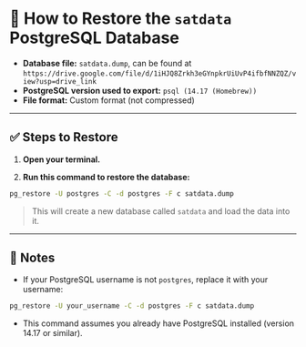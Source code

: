 
# 📄 How to Restore the `satdata` PostgreSQL Database

- **Database file:** `satdata.dump`, can be found at `https://drive.google.com/file/d/1iHJQ8Zrkh3eGYnpkrUiUvP4ifbfNNZQZ/view?usp=drive_link` 
- **PostgreSQL version used to export:** `psql (14.17 (Homebrew))`  
- **File format:** Custom format (not compressed)

---

## ✅ Steps to Restore

1. **Open your terminal.**

2. **Run this command to restore the database:**

```bash
pg_restore -U postgres -C -d postgres -F c satdata.dump
```

> This will create a new database called `satdata` and load the data into it.

---

## 📝 Notes

- If your PostgreSQL username is not `postgres`, replace it with your username:

```bash
pg_restore -U your_username -C -d postgres -F c satdata.dump
```

- This command assumes you already have PostgreSQL installed (version 14.17 or similar).
